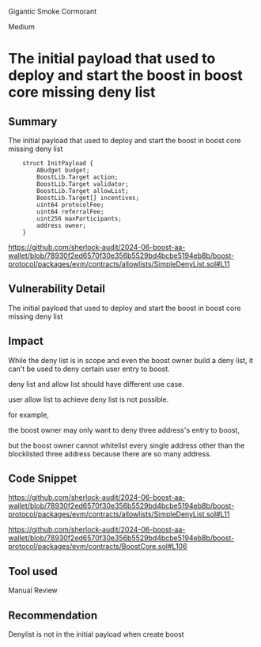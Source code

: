 Gigantic Smoke Cormorant

Medium

# The initial payload that used to deploy and start the boost in boost core missing deny list

## Summary

The initial payload that used to deploy and start the boost in boost core missing deny list

```solidity
    struct InitPayload {
        ABudget budget;
        BoostLib.Target action;
        BoostLib.Target validator;
        BoostLib.Target allowList;
        BoostLib.Target[] incentives;
        uint64 protocolFee;
        uint64 referralFee;
        uint256 maxParticipants;
        address owner;
    }
```

https://github.com/sherlock-audit/2024-06-boost-aa-wallet/blob/78930f2ed6570f30e356b5529bd4bcbe5194eb8b/boost-protocol/packages/evm/contracts/allowlists/SimpleDenyList.sol#L11

## Vulnerability Detail

The initial payload that used to deploy and start the boost in boost core missing deny list

## Impact

While the deny list is in scope and even the boost owner build a deny list, it can't be used to deny certain user entry to boost.

deny list and allow list should have different use case.

user allow list to achieve deny list is not possible.

for example,

the boost owner may only want to deny three address's entry to boost,

but the boost owner cannot whitelist every single address other than the blocklisted three address because there are so many address.

## Code Snippet

https://github.com/sherlock-audit/2024-06-boost-aa-wallet/blob/78930f2ed6570f30e356b5529bd4bcbe5194eb8b/boost-protocol/packages/evm/contracts/allowlists/SimpleDenyList.sol#L11

https://github.com/sherlock-audit/2024-06-boost-aa-wallet/blob/78930f2ed6570f30e356b5529bd4bcbe5194eb8b/boost-protocol/packages/evm/contracts/BoostCore.sol#L106


## Tool used

Manual Review

## Recommendation

Denylist is not in the initial payload when create boost